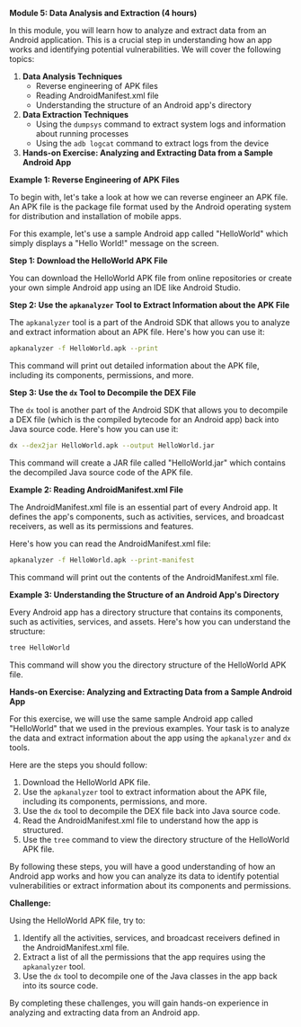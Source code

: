 **Module 5: Data Analysis and Extraction (4 hours)**

In this module, you will learn how to analyze and extract data from an Android application. This is a crucial step in understanding how an app works and identifying potential vulnerabilities. We will cover the following topics:

1. **Data Analysis Techniques**
	* Reverse engineering of APK files
	* Reading AndroidManifest.xml file
	* Understanding the structure of an Android app's directory
2. **Data Extraction Techniques**
	* Using the `dumpsys` command to extract system logs and information about running processes
	* Using the `adb logcat` command to extract logs from the device
3. **Hands-on Exercise: Analyzing and Extracting Data from a Sample Android App**

**Example 1: Reverse Engineering of APK Files**

To begin with, let's take a look at how we can reverse engineer an APK file. An APK file is the package file format used by the Android operating system for distribution and installation of mobile apps.

For this example, let's use a sample Android app called "HelloWorld" which simply displays a "Hello World!" message on the screen.

**Step 1: Download the HelloWorld APK File**

You can download the HelloWorld APK file from online repositories or create your own simple Android app using an IDE like Android Studio.

**Step 2: Use the `apkanalyzer` Tool to Extract Information about the APK File**

The `apkanalyzer` tool is a part of the Android SDK that allows you to analyze and extract information about an APK file. Here's how you can use it:

```bash
apkanalyzer -f HelloWorld.apk --print
```

This command will print out detailed information about the APK file, including its components, permissions, and more.

**Step 3: Use the `dx` Tool to Decompile the DEX File**

The `dx` tool is another part of the Android SDK that allows you to decompile a DEX file (which is the compiled bytecode for an Android app) back into Java source code. Here's how you can use it:

```bash
dx --dex2jar HelloWorld.apk --output HelloWorld.jar
```

This command will create a JAR file called "HelloWorld.jar" which contains the decompiled Java source code of the APK file.

**Example 2: Reading AndroidManifest.xml File**

The AndroidManifest.xml file is an essential part of every Android app. It defines the app's components, such as activities, services, and broadcast receivers, as well as its permissions and features.

Here's how you can read the AndroidManifest.xml file:

```bash
apkanalyzer -f HelloWorld.apk --print-manifest
```

This command will print out the contents of the AndroidManifest.xml file.

**Example 3: Understanding the Structure of an Android App's Directory**

Every Android app has a directory structure that contains its components, such as activities, services, and assets. Here's how you can understand the structure:

```bash
tree HelloWorld
```

This command will show you the directory structure of the HelloWorld APK file.

**Hands-on Exercise: Analyzing and Extracting Data from a Sample Android App**

For this exercise, we will use the same sample Android app called "HelloWorld" that we used in the previous examples. Your task is to analyze the data and extract information about the app using the `apkanalyzer` and `dx` tools.

Here are the steps you should follow:

1. Download the HelloWorld APK file.
2. Use the `apkanalyzer` tool to extract information about the APK file, including its components, permissions, and more.
3. Use the `dx` tool to decompile the DEX file back into Java source code.
4. Read the AndroidManifest.xml file to understand how the app is structured.
5. Use the `tree` command to view the directory structure of the HelloWorld APK file.

By following these steps, you will have a good understanding of how an Android app works and how you can analyze its data to identify potential vulnerabilities or extract information about its components and permissions.

**Challenge:**

Using the HelloWorld APK file, try to:

1. Identify all the activities, services, and broadcast receivers defined in the AndroidManifest.xml file.
2. Extract a list of all the permissions that the app requires using the `apkanalyzer` tool.
3. Use the `dx` tool to decompile one of the Java classes in the app back into its source code.

By completing these challenges, you will gain hands-on experience in analyzing and extracting data from an Android app.